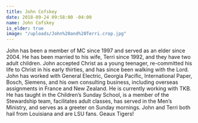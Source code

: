 ```yaml
---
title: John Cofskey
date: 2018-09-24 09:58:00 -04:00
name: John Cofskey
is_elder: true
image: "/uploads/John%20and%20Terri.crop.jpg"
---
```


John has been a member of MC since 1997 and served as an elder since 2004. He has been married to his wife, Terri since 1992, and they have two adult children. John accepted Christ as a young teenager, re-committed his life to Christ in his early thirties, and has since been walking with the Lord. John has worked with General Electric, Georgia Pacific, International Paper, Bosch, Siemens, and his own consulting business, including overseas assignments in France and New Zealand. He is currently working with TKB. He has taught in the Children’s Sunday School, is a member of the Stewardship team, facilitates adult classes, has served in the Men’s Ministry, and serves as a greeter on Sunday mornings. John and Terri both hail from Louisiana and are LSU fans. Geaux Tigers!
